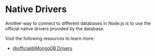 # Native Drivers

Another way to connect to different databases in Node.js is to use the official native drivers provided by the database.

Visit the following resources to learn more:

- [@official@MongoDB Drivers](https://www.mongodb.com/docs/drivers/)
